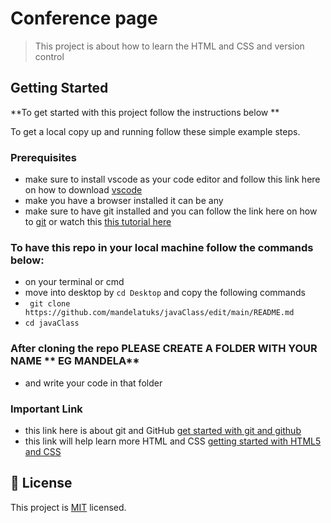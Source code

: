 
# Conference page

> This project is about how to learn the HTML and CSS and version control 



## Getting Started

**To get started with this project follow the instructions below **


To get a local copy up and running follow these simple example steps.

### Prerequisites
- make sure to install vscode as your code editor and follow this link here on how to  download [vscode](https://code.visualstudio.com/)
- make you have a browser installed it can be any
- make sure to have git installed and you can follow the link here on how to [git](https://git-scm.com/) or watch this [this tutorial here](https://www.youtube.com/watch?v=AdzKzlp66sQ)

### To have this repo in your local machine follow the commands below:
- on your terminal or cmd
- move into desktop by `cd Desktop` and copy the following commands
- ` git clone https://github.com/mandelatuks/javaClass/edit/main/README.md`
-  ` cd javaClass `
### After cloning the repo   PLEASE CREATE A FOLDER WITH YOUR NAME ** EG MANDELA**
-  and write your code in that folder
 

### Important Link
- this link here is about git and GitHub [get started with git and github](https://www.youtube.com/watch?v=RGOj5yH7evk&t=305s)
- this link will help learn more HTML and CSS [getting started with HTML5 and CSS](https://www.youtube.com/watch?v=Wm6CUkswsNw&t=12s)




## 📝 License

This project is [MIT](./MIT.md) licensed.
